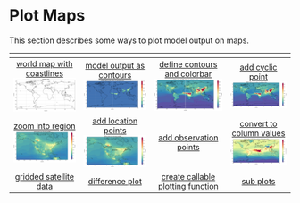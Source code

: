 # Plot Maps

This section describes some ways to plot model output on maps.

| <!-- -->| <!-- --> | <!-- --> |  <!-- --> |
|:-------------:|:-------------:|:-------------:|:-------------:|
| [world map with coastlines <br> <img src="jupyter_notebook_examples/plot_map_basic_files/plot_map_basic_5_0.png" width="180px">](jupyter_notebook_examples/plot_map_basic.md) | [model output as contours <br> <img src="jupyter_notebook_examples/plot_map_basic_co_files/plot_map_basic_co_9_0.png" width="200px">](jupyter_notebook_examples/plot_map_basic_co.md) | [define contours and colorbar <br> <img src="jupyter_notebook_examples/plot_map_basic_co_cbar_files/plot_map_basic_co_cbar_9_0.png" width="200px">](jupyter_notebook_examples/plot_map_basic_co_cbar.md) | [add cyclic point <br> <img src="jupyter_notebook_examples/plot_map_basic_co_cbar_cyclic_files/plot_map_basic_co_cbar_cyclic_11_0.png" width="200px">](jupyter_notebook_examples/plot_map_basic_co_cbar_cyclic.md) |
| [zoom into region <br> <img src="jupyter_notebook_examples/plot_map_basic_co_cbar_region_files/plot_map_basic_co_cbar_region_9_0.png" width="200px">](jupyter_notebook_examples/plot_map_basic_co_cbar_region.md)  | [add location points<br> <img src="jupyter_notebook_examples/plot_map_basic_co_cbar_region_points_files/plot_map_basic_co_cbar_region_points_11_0.png" width="200px">](jupyter_notebook_examples/plot_map_basic_co_cbar_region_points.md) | [add observation points]() | [convert to column values<br> <img src="jupyter_notebook_examples/plot_map_basic_co_column_files/plot_map_basic_co_column_17_0.png" width="200px">](jupyter_notebook_examples/plot_map_basic_co_column.md) | 
|[gridded satellite data]() | [difference plot]() |[create callable plotting function]() | [sub plots]() |


